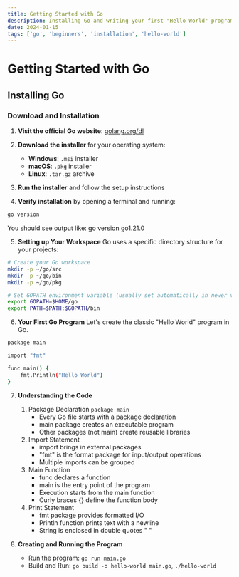 ```yaml
---
title: Getting Started with Go
description: Installing Go and writing your first "Hello World" program
date: 2024-01-15
tags: ['go', 'beginners', 'installation', 'hello-world']
---
```


# Getting Started with Go

## Installing Go

### Download and Installation

1. **Visit the official Go website**: [golang.org/dl](https://golang.org/dl)

2. **Download the installer** for your operating system:
   - **Windows**: `.msi` installer
   - **macOS**: `.pkg` installer
   - **Linux**: `.tar.gz` archive

3. **Run the installer** and follow the setup instructions

4. **Verify installation** by opening a terminal and running:
```bash
go version
```
You should see output like: go version go1.21.0

5. **Setting up Your Workspace**
Go uses a specific directory structure for your projects:
```bash
# Create your Go workspace
mkdir -p ~/go/src
mkdir -p ~/go/bin
mkdir -p ~/go/pkg

# Set GOPATH environment variable (usually set automatically in newer versions)
export GOPATH=$HOME/go
export PATH=$PATH:$GOPATH/bin
```

6. **Your First Go Program**
Let's create the classic "Hello World" program in Go.
```bash
package main

import "fmt"

func main() {
    fmt.Println("Hello World")
}
```

7. **Understanding the Code**
    1. Package Declaration `package main`
        * Every Go file starts with a package declaration
        * main package creates an executable program
        * Other packages (not main) create reusable libraries
    2. Import Statement
        * import brings in external packages
        * "fmt" is the format package for input/output operations
        * Multiple imports can be grouped
    3. Main Function
        * func declares a function
        * main is the entry point of the program
        * Execution starts from the main function
        * Curly braces {} define the function body
    4. Print Statement
        * fmt package provides formatted I/O
        * Println function prints text with a newline
        * String is enclosed in double quotes " "

8. **Creating and Running the Program**
    * Run the program: `go run main.go`
    * Build and Run: `go build -o hello-world main.go`, `./hello-world`

